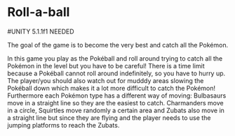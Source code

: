 # Roll-a-ball

#UNITY 5.1.1f1 NEEDED

The goal of the game is to become the very best and catch all the Pokémon.

In this game you play as the Pokéball and roll around trying to catch all the Pokémon in the level but you have to be careful!
There is a time limit because a Pokéball cannot roll around indefinitely, so you have to hurry up. The player/you should also watch out
for mudddy areas slowing the Pokéball down which makes it a lot more difficult to catch the Pokémon! 
Furthermore each Pokémon type has a different way of moving: Bulbasaurs move in a straight line so they are the easiest to catch. 
Charmanders move in a circle, Squirtles move randomly a certain area and Zubats also move in a straight line but since they are flying and
the player needs to use the jumping platforms to reach the Zubats.
